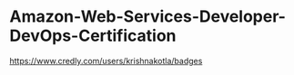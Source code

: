 # Amazon-Web-Services-Developer-DevOps-Certification

https://www.credly.com/users/krishnakotla/badges

